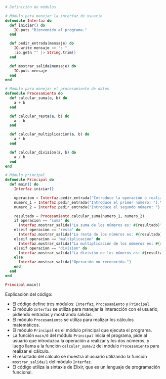 ```elixir
# Definición de módulos

# Módulo para manejar la interfaz de usuario
defmodule Interfaz do
  def iniciar() do
    IO.puts "Bienvenido al programa."
  end

  def pedir_entrada(mensaje) do
    IO.write mensaje <> ": "
    :io.getn "" |> String.trim()
  end

  def mostrar_salida(mensaje) do
    IO.puts mensaje
  end
end

# Módulo para manejar el procesamiento de datos
defmodule Procesamiento do
  def calcular_suma(a, b) do
    a + b
  end

  def calcular_resta(a, b) do
    a - b
  end

  def calcular_multiplicacion(a, b) do
    a * b
  end

  def calcular_division(a, b) do
    a / b
  end
end

# Módulo principal
defmodule Principal do
  def main() do
    Interfaz.iniciar()

    operacion = Interfaz.pedir_entrada("Introduce la operación a realizar (suma, resta, multiplicacion, division): ")
    numero_1 = Interfaz.pedir_entrada("Introduce el primer número: ").to_integer()
    numero_2 = Interfaz.pedir_entrada("Introduce el segundo número: ").to_integer()

    resultado = Procesamiento.calcular_suma(numero_1, numero_2)
    if operacion == "suma" do
      Interfaz.mostrar_salida("La suma de los números es: #{resultado}")
    elseif operacion == "resta" do
      Interfaz.mostrar_salida("La resta de los números es: #{resultado}")
    elseif operacion == "multiplicacion" do
      Interfaz.mostrar_salida("La multiplicación de los números es: #{resultado}")
    elseif operacion == "division" do
      Interfaz.mostrar_salida("La división de los números es: #{resultado}")
    else
      Interfaz.mostrar_salida("Operación no reconocida.")
    end
  end
end

Principal.main()
```

Explicación del código:

* El código define tres módulos: `Interfaz`, `Procesamiento` y `Principal`.
* El módulo `Interfaz` se utiliza para manejar la interacción con el usuario, pidiendo entradas y mostrando salidas.
* El módulo `Procesamiento` se utiliza para realizar los cálculos matemáticos.
* El módulo `Principal` es el módulo principal que ejecuta el programa.
* La función `main/0` del módulo `Principal` inicia el programa, pide al usuario que introduzca la operación a realizar y los dos números, y luego llama a la función `calcular_suma/2` del módulo `Procesamiento` para realizar el cálculo.
* El resultado del cálculo se muestra al usuario utilizando la función `mostrar_salida/1` del módulo `Interfaz`.
* El código utiliza la sintaxis de Elixir, que es un lenguaje de programación funcional.